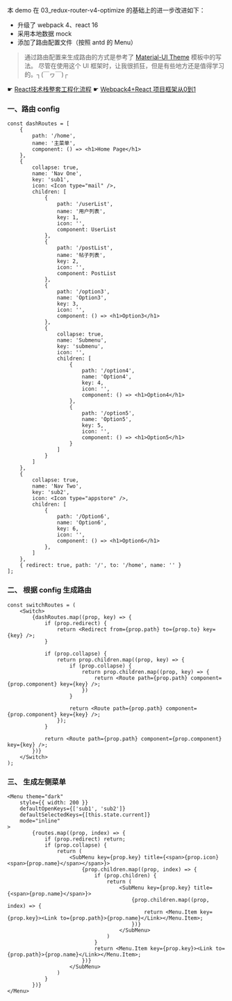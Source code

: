本 demo 在 03_redux-router-v4-optimize 的基础上的进一步改进如下：

- 升级了 webpack 4、react 16
- 采用本地数据 mock
- 添加了路由配置文件（按照 antd 的 Menu）

> 通过路由配置来生成路由的方式是参考了 [Material-UI Theme](https://demos.creative-tim.com/material-dashboard-react/?_ga=2.55719595.10714530.1535703355-492283409.1535703355#/dashboard) 模板中的写法。 尽管在使用这个 UI 框架时，让我很抓狂，但是有些地方还是值得学习的。┐(￣ヮ￣)┌

☛ [React技术栈整套工程化流程](https://www.jianshu.com/p/088116f02b26)
☛ [Webpack4+React 项目框架从0到1](https://www.jianshu.com/p/c12d54b6974b) 

### 一、路由 config

	const dashRoutes = [
	    {
	        path: '/home',
	        name: '主菜单',
	        component: () => <h1>Home Page</h1>
	    },
	    {
	        collapse: true,
	        name: 'Nav One',
	        key: 'sub1',
	        icon: <Icon type="mail" />,
	        children: [
	            {
	                path: '/userList',
	                name: '用户列表',
	                key: 1,
	                icon: '',
	                component: UserList
	            }, 
	            {
	                path: '/postList',
	                name: '帖子列表',
	                key: 2,
	                icon: '',
	                component: PostList
	            },
	            {
	                path: '/option3',
	                name: 'Option3',
	                key: 3,
	                icon: '',
	                component: () => <h1>Option3</h1>
	            },
	            {
	                collapse: true,
	                name: 'Submenu',
	                key: 'submenu',
	                icon: '',
	                children: [
	                    {
	                        path: '/option4',
	                        name: 'Option4',
	                        key: 4,
	                        icon: '',
	                        component: () => <h1>Option4</h1>
	                    },
	                    {
	                        path: '/option5',
	                        name: 'Option5',
	                        key: 5,
	                        icon: '',
	                        component: () => <h1>Option5</h1>
	                    }
	                ]
	            }
	        ]
	    },
	    {
	        collapse: true,
	        name: 'Nav Two',
	        key: 'sub2',
	        icon: <Icon type="appstore" />,
	        children: [
	            {
	                path: '/Option6',
	                name: 'Option6',
	                key: 6,
	                icon: '',
	                component: () => <h1>Option6</h1>
	            },
	        ]
	    },
	    { redirect: true, path: '/', to: '/home', name: '' }
	];


### 二、 根据 config 生成路由

	const switchRoutes = (
	    <Switch>
	        {dashRoutes.map((prop, key) => {
	            if (prop.redirect) {
	                return <Redirect from={prop.path} to={prop.to} key={key} />;
	            }
	
	            if (prop.collapse) {
	                return prop.children.map((prop, key) => {
	                    if (prop.collapse) {
	                        return prop.children.map((prop, key) => {
	                            return <Route path={prop.path} component={prop.component} key={key} />;
	                        })
	                    }
	    
	                    return <Route path={prop.path} component={prop.component} key={key} />;
	                });
	            }
	            
	            return <Route path={prop.path} component={prop.component} key={key} />; 
	        })}
	    </Switch>
	);



### 三、 生成左侧菜单

	<Menu theme="dark"
        style={{ width: 200 }}
        defaultOpenKeys={['sub1', 'sub2']}
        defaultSelectedKeys={[this.state.current]}
        mode="inline"
    >
            {routes.map((prop, index) => {
                if (prop.redirect) return;
                if (prop.collapse) {
                    return (
                        <SubMenu key={prop.key} title={<span>{prop.icon}<span>{prop.name}</span></span>}>
                            {prop.children.map((prop, index) => {
                                if (prop.children) {
                                    return (
                                        <SubMenu key={prop.key} title={<span>{prop.name}</span>}>
                                            {prop.children.map((prop, index) => {
                                                return <Menu.Item key={prop.key}><Link to={prop.path}>{prop.name}</Link></Menu.Item>;
                                            })}
                                        </SubMenu>
                                    )
                                }
                                return <Menu.Item key={prop.key}><Link to={prop.path}>{prop.name}</Link></Menu.Item>;
                            })}
                        </SubMenu>
                    )
                }
            })}
    </Menu>


